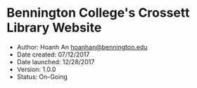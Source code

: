 # Bennington College's Crossett Library Website
- Author: Hoanh An <hoanhan@bennington.edu>
- Date created: 07/12/2017
- Date launched: 12/28/2017
- Version: 1.0.0
- Status: On-Going
